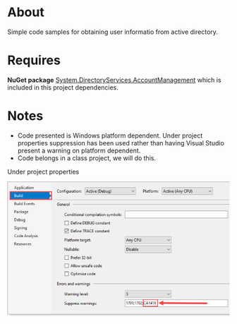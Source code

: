 ﻿# About

Simple code samples for obtaining user informatio from active directory.

# Requires

**NuGet package** [System.DirectoryServices.AccountManagement](https://www.nuget.org/packages/System.DirectoryServices.AccountManagement/6.0.0-rc.1.21451.13) which is included in this project dependencies.

# Notes

- Code presented is Windows platform dependent. Under project properties suppression has been used rather than having Visual Studio present a warning on platform dependent.
- Code belongs in a class project, we will do this. 

Under project properties

![imge](assets/supress.png)

